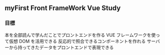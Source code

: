 ## myFirst Front FrameWork Vue Study

### 目標

本を全部読んで学んだことでプロントエンドを作る
VUE フレームワークを使って仮想 DOM を活用できる
反応的で照合できるコンポーネントを作れる
サーバーから持ってきたデータをプロントエンドで表現できる
